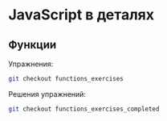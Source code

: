 # JavaScript в деталях

## Функции

Упражнения:

```sh
git checkout functions_exercises
```

Решения упражнений:

```sh
git checkout functions_exercises_completed
```

